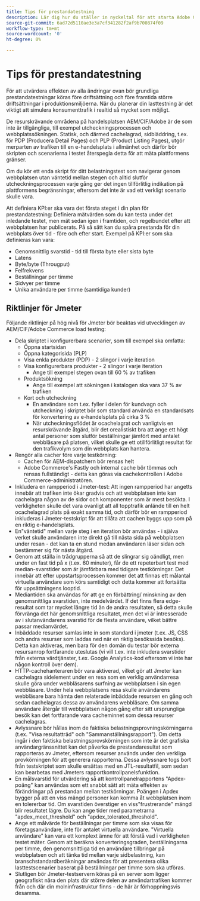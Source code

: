 ```yaml
---
title: Tips för prestandatestning
description: Lär dig hur du ställer in nyckeltal för att starta Adobe Commerce och Adobe Experience Manager.
source-git-commit: 6ad72d5110ae3e3a7cf341282f2af9b700874f09
workflow-type: tm+mt
source-wordcount: '0'
ht-degree: 0%

---
```



# Tips för prestandatestning

För att utvärdera effekten av alla ändringar ovan bör grundliga prestandatestningar köras före driftsättning och före framtida större driftsättningar i produktionsmiljöerna. När du planerar din lasttestning är det viktigt att simulera konsumenttrafik i realtid så mycket som möjligt.

De resurskrävande områdena på handelsplatsen AEM/CIF/Adobe är de som inte är tillgängliga, till exempel utcheckningsprocessen och webbplatssökningen. Statisk, och därmed cachelagrad, sidbläddring, t.ex. för PDP (Producera Detail Pages) och PLP (Product Listing Pages), utgör merparten av trafiken till en e-handelsplats i allmänhet och därför bör skripten och scenarierna i testet återspegla detta för att mäta plattformens gränser.

Om du kör ett enda skript för ditt belastningstest som navigerar genom webbplatsen utan väntetid mellan stegen och alltid slutför utcheckningsprocessen varje gång ger det ingen tillförlitlig indikation på plattformens begränsningar, eftersom det inte är vad ett verkligt scenario skulle vara.

Att definiera KPI:er ska vara det första steget i din plan för prestandatestning: Definiera mätvärden som du kan testa under det inledande testet, men mät sedan igen i framtiden, och regelbundet efter att webbplatsen har publicerats. På så sätt kan du spåra prestanda för din webbplats över tid - före och efter start. Exempel på KPI:er som ska definieras kan vara:

- Genomsnittlig svarstid - tid till första byte eller sista byte
- Latens
- Byte/byte (Througput)
- Felfrekvens
- Beställningar per timme
- Sidvyer per timme
- Unika användare per timme (samtidiga kunder)

## Riktlinjer för Jmeter

Följande riktlinjer på hög nivå för Jmeter bör beaktas vid utvecklingen av AEM/CIF/Adobe Commerce load testing:

- Dela skriptet i konfigurerbara scenarier, som till exempel ska omfatta:
   - Öppna startsidan
   - Öppna kategorisida (PLP)
   - Visa enkla produkter (PDP) - 2 slingor i varje iteration
   - Visa konfigurerbara produkter - 2 slingor i varje iteration
      - Ange till exempel stegen ovan till 60 % av trafiken
   - Produktsökning
      - Ange till exempel att sökningen i katalogen ska vara 37 % av trafiken
   - Kort och utcheckning
      - En användare som t.ex. fyller i delen för kundvagn och utcheckning i skriptet bör som standard använda en standardsats för konvertering av e-handelsplats på cirka 3 %
      - När utcheckningsflödet är ocachelagrat och vanligtvis en resurskrävande åtgärd, blir det orealistiskt bra att ange ett högt antal personer som slutför beställningar jämfört med antalet webbläsare på platsen, vilket skulle ge ett otillförlitligt resultat för den trafikvolym som din webbplats kan hantera.
- Rengör alla cacher före varje testkörning:
   - Cachen för AEM-dispatchern bör rensas helt
   - Adobe Commerce&#39;s Fastly och internal cache bör tömmas och rensas fullständigt - detta kan göras via cachekontrollen i Adobe Commerce-administratören.
- Inkludera en rampperiod i Jmeter-test: Att ingen rampperiod har angetts innebär att trafiken inte ökar gradvis och att webbplatsen inte kan cachelagra någon av de sidor och komponenter som är mest besökta. I verkligheten skulle det vara ovanligt att all topptrafik anlände till en helt ocachelagrad plats på exakt samma tid, och därför bör en rampperiod inkluderas i Jmeter-testskript för att tillåta att cachen byggs upp som på en riktig e-handelsplats.
- En&quot;väntetid&quot; mellan varje steg i en iteration bör användas - i själva verket skulle användaren inte
direkt gå till nästa sida på webbplatsen under resan - det kan ta en stund medan användaren läser sidan och bestämmer sig för nästa åtgärd.
- Genom att ställa in trådgrupperna så att de slingrar sig oändligt, men under en fast tid på x (t.ex. 60 minuter), får de ett repeterbart test med median-svarstider som är jämförbara med tidigare testkörningar. Det innebär att efter uppstartsprocessen kommer det att finnas ett målantal virtuella användare som körs samtidigt och detta kommer att fortsätta för uppsättningens looptid.
- Mediantiden ska användas för att ge en förbättring/ minskning av den genomsnittliga svarstiden, inte medelvärdet. If
det finns flera edge-resultat som tar mycket längre tid än de andra resultaten, så detta skulle förvränga det här genomsnittliga resultatet, men det vi är intresserade av i slutanvändarens svarstid för de flesta användare, vilket bättre passar medianvärdet.
- Inbäddade resurser samlas inte in som standard i jmeter (t.ex. JS, CSS och andra resurser som laddas ned när en riktig besökssida besöks). Detta kan aktiveras, men bara för den domän du testar bör externa resursanrop fortfarande uteslutas (vi vill t.ex. inte inkludera svarstider från externa värdtjänster, t.ex. Google Analytics-kod eftersom vi inte har någon kontroll över dem).
- HTTP-cachehanteraren bör vara aktiverad, vilket gör att Jmeter kan cachelagra sidelement under en resa som
en verklig användarresa skulle göra under webbläsarens surfning av webbplatsen i sin egen webbläsare. Under hela webbplatsens resa skulle användarens webbläsare bara hämta den relaterade inbäddade resursen en gång och sedan cachelagras dessa av användarens webbläsare. Om samma användare återgår till webbplatsen någon gång efter sitt ursprungliga besök kan det fortfarande vara cacheminnet som dessa resurser cachelagras.
- Avlyssnare bör hållas inom de faktiska belastningsprovningskörningarna (t.ex. &quot;Visa resultatträd&quot; och &quot;Sammanställningsrapport&quot;). Om detta ingår i den faktiska belastningsprovskörningen som inte är det grafiska användargränssnittet kan det påverka de prestandaresultat som rapporteras av Jmeter, eftersom resurser används under den verkliga provkörningen för att generera rapporterna. Dessa avlyssnare togs bort från testskriptet som skulle ersättas med en JTL-resultatfil, som sedan kan bearbetas med Jmeters rapportkontrollpanelsfunktion.
- En målsvarstid för utvärdering så att kontrollpanelrapportens &quot;Apdex-poäng&quot; kan användas som ett snabbt sätt att mäta effekten av förändringar på prestandan mellan testkörningar. Poängen i Apdex bygger på att en viss mängd personer kan komma åt webbplatsen inom en tolererbar tid. Om svarstiden överstiger en viss&quot;frustrerande&quot; mängd blir resultatet lägre. Du kan ange tider med parametrarna &quot;apdex_meet_threshold&quot; och &quot;apdex_tolerated_threshold&quot;.
- Ange ett målvärde för beställningar per timme som ska visas för företagsanvändare, inte för antalet virtuella användare. &quot;Virtuella användare&quot; kan vara ett komplext ämne för att förstå vad i verkligheten testet mäter. Genom att beräkna konverteringsgraden, beställningarna per timme, den genomsnittliga tid en användare tillbringar på webbplatsen och att tänka tid mellan varje sidbelastning, kan branschstandardberäkningar användas för att presentera olika lasttestscenarier baserat på beställningar per timme som ska utföras.
- Slutligen bör Jmeter-testservern köras på en server som ligger geografiskt nära den plats där större delen av användartrafiken kommer från och där din molninfrastruktur finns - de här är förhoppningsvis desamma.
